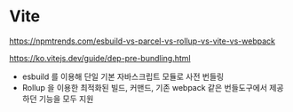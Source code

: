 # Vite

https://npmtrends.com/esbuild-vs-parcel-vs-rollup-vs-vite-vs-webpack

https://ko.vitejs.dev/guide/dep-pre-bundling.html

- esbuild 를 이용해 단일 기본 자바스크립트 모듈로 사전 번들링
- Rollup 을 이용한 최적화된 빌드, 커맨드, 기존 webpack 같은 번들도구에서 제공하던 기능을 모두 지원

